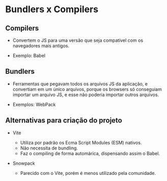 # Bundlers x Compilers

## Compilers

- Convertem o JS para uma versão que seja compatível com os navegadores mais
  antigos.

- Exemplo:
  Babel

## Bundlers

- Ferramentas que pegavam todos os arquivos JS da aplicação, e convertiam em
  um único arquivos, porque os browsers só conseguiam importar um arquivo JS, e
  esse não poderia importar outros arquivos.

- Exemplos:
  WebPack

## Alternativas para criação do projeto

- Vite

  - Utiliza por padrão os Ecma Script Modules (ESM) nativos.
  - Não necessita de bundling.
  - Faz o compiling de forma automárica, dispensando assim o Babel.

- Snowpack
  - Parecido com o Vite, porém é menos utilizado pela comunidade.
